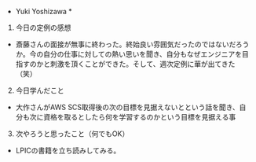 * Yuki Yoshizawa *
1. 今日の定例の感想
- 斎藤さんの面接が無事に終わった。終始良い雰囲気だったのではないだろうか。今の自分の仕事に対しての熱い思いを聞き、自分もなぜエンジニアを目指すのかと刺激を頂くことができた。そして、週次定例に華が出てきた（笑）

2. 今日学んだこと
- 大作さんがAWS SCS取得後の次の目標を見据えないとという話を聞き、自分も次に資格を取るとしたら何を学習するのかという目標を見据える事

3. 次やろうと思ったこと（何でもOK）
- LPICの書籍を立ち読みしてみる。